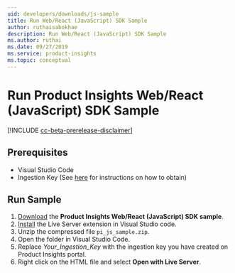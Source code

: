```yaml
---
uid: developers/downloads/js-sample
title: Run Web/React (JavaScript) SDK Sample
author: ruthaisabokhae
description: Run Web/React (JavaScript) SDK Sample
ms.author: ruthai
ms.date: 09/27/2019
ms.service: product-insights
ms.topic: conceptual
---
```


# Run Product Insights Web/React (JavaScript) SDK Sample
[!INCLUDE [cc-beta-prerelease-disclaimer]( includes/cc-beta-prerelease-disclaimer.md)]

## Prerequisites
- Visual Studio Code
- Ingestion Key (See [here](js.md) for instructions on how to obtain)

## Run Sample
1. [Download](https://download.pi.dynamics.com/sdk/ProductInsightsSamples/pi_js_sample.zip) the **Product Insights Web/React (JavaScript) SDK sample**.
2. [Install](https://marketplace.visualstudio.com/items?itemName=ritwickdey.LiveServer) the Live Server extension in Visual Studio code.
3. Unzip the compressed file `pi_js_sample.zip`.
4. Open the folder in Visual Studio Code.
5. Replace *Your_Ingestion_Key* with the ingestion key you have created on Product Insights portal.
6. Right click on the HTML file and select **Open with Live Server**.

